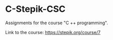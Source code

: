 # C-Stepik-CSC
Assignments for the course "C ++ programming".

Link to the course: https://stepik.org/course/7

